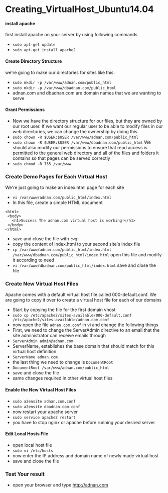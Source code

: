 # Creating_VirtualHost_Ubuntu14.04

#### install apache

 first install apache on your server by using following commands
 
* `sudo apt-get update`
* `sudo apt-get install apache2`

#### Create Directory Structure

  we're going to make our directories for sites like this:

* `sudo mkdir -p /var/www/adnan.com/public_html`
* `sudo mkdir -p /var/www/dbadnan.com/public_html`
*  adnan.com and dbadnan.com are domain names that we are wanting to serve 


#### Grant Permissions

* Now we have the directory structure for our files, but they are owned by our root user. If we want our regular user to be able to modify files in our web directories, we can change the ownership by doing this
* `sudo chown -R $USER:$USER /var/www/adnan.com/public_html`
* `sudo chown -R $USER:$USER /var/www/dbadnan.com/public_html`
We should also modify our permissions  to ensure that read access is permitted to the general web directory and all of the files and folders it contains so that pages can be served correctly
* `sudo chmod -R 755 /var/www`

### Create Demo Pages for Each Virtual Host

 We're just going to make an index.html page for each site
* `vi /var/www/adnan.com/public_html/index.html`
* In this file, create a simple HTML document

 ```
 <html>
  <body>
    <h1>Success The adnan.com virtual host is working!</h1>
  </body>
 </html>
 ```
* save and close the file with `:wq!`
* copy the content of index.html to your second site's index file
* `cp /var/www/adnan.com/public_html/index.html /var/www/dbadnan.com/public_html/index.html`
 open this file and modify it according to need
* `vi /var/www/dbadnan.com/public_html/index.html`
 save and close the file 

### Create New Virtual Host Files

Apache comes with a default virtual host file called 000-default.conf. We are going to copy it over to create a virtual host file for each of our domains
* Start by copying the file for the first domain vhost
* `sudo cp /etc/apache2/sites-available/000-default.conf /etc/apache2/sites-available/adnan.com.conf`
* now open the file `adnan.com.conf` in vi and change the following things
* First, we need to change the ServerAdmin directive to an email that the site administrator can receive emails through
* `ServerAdmin admin@adnan.com`
* ServerName, establishes the base domain that should match for this virtual host definition
* `ServerName adnan.com`
* the last thing we need to change is `DocumentRoot`
* `DocumentRoot /var/www/adnan.com/public_html`
* save and close the file
* same changes required in other virtual host files

#### Enable the New Virtual Host Files

* `sudo a2ensite adnan.com.conf`
* `sudo a2ensite dbadnan.com.conf`
* now restart your apache server
* `sudo service apache2 restart`
* you have to stop nginx or apache before running your desired server

#### Edit Local Hosts File

* open local host file
* `sudo vi /etc/hosts`
* now enter the IP address and domain name of newly made virtual host
* save and close the file

### Test Your result

* open your browser and type http://adnan.com


